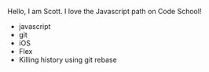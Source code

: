 Hello, I am Scott. I love the Javascript path on Code School!

* javascript
* git
* iOS
* Flex
* Killing history using git rebase